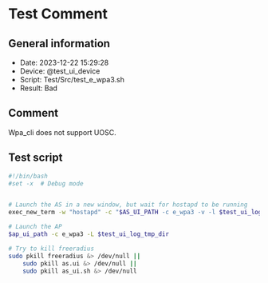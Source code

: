 # Test Comment

## General information

- Date:       2023-12-22 15:29:28
- Device:     @test_ui_device
- Script:     Test/Src/test_e_wpa3.sh
- Result:     Bad

## Comment

Wpa_cli does not support UOSC.

## Test script

```bash
#!/bin/bash
#set -x  # Debug mode


# Launch the AS in a new window, but wait for hostapd to be running
exec_new_term -w "hostapd" -c "$AS_UI_PATH -c e_wpa3 -v -l $test_ui_log_tmp_dir" 

# Launch the AP
$ap_ui_path -c e_wpa3 -L $test_ui_log_tmp_dir

# Try to kill freeradius
sudo pkill freeradius &> /dev/null ||
    sudo pkill as.ui &> /dev/null ||
    sudo pkill as_ui.sh &> /dev/null

```

